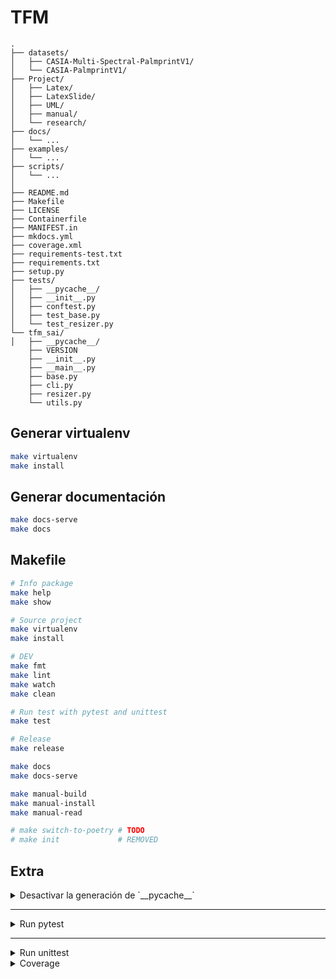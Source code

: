 TFM
===


```
.
├── datasets/
│   ├── CASIA-Multi-Spectral-PalmprintV1/
│   └── CASIA-PalmprintV1/
├── Project/
│   ├── Latex/
│   ├── LatexSlide/
│   ├── UML/
│   ├── manual/
│   └── research/
├── docs/
│   └── ...
├── examples/
│   └── ...
├── scripts/
│   └── ...
│   
├── README.md
├── Makefile
├── LICENSE
├── Containerfile
├── MANIFEST.in
├── mkdocs.yml
├── coverage.xml
├── requirements-test.txt
├── requirements.txt
├── setup.py
├── tests/
│   ├── __pycache__/
│   ├── __init__.py
│   ├── conftest.py
│   ├── test_base.py
│   └── test_resizer.py
└── tfm_sai/
│   ├── __pycache__/
    ├── VERSION
    ├── __init__.py
    ├── __main__.py
    ├── base.py
    ├── cli.py
    ├── resizer.py
    └── utils.py
```

## Generar virtualenv

```bash
make virtualenv
make install
```

## Generar documentación

```bash
make docs-serve
make docs
```


## Makefile

```bash
# Info package
make help
make show

# Source project
make virtualenv
make install

# DEV 
make fmt
make lint
make watch
make clean

# Run test with pytest and unittest
make test

# Release
make release

make docs
make docs-serve

make manual-build
make manual-install
make manual-read

# make switch-to-poetry # TODO
# make init             # REMOVED
```

## Extra

<details>
<summary> Desactivar la generación de `__pycache__` </summary>

```bash
export PYTHONDONTWRITEBYTECODE=1
```

</details>

---

<details>

<summary>Run pytest</summary>

```bash
pytest tests/pytest/
pytest tests/pytest/test_base.py
```

</details>

---

<details>

<summary>Run unittest</summary>

```bash
python -m unittest tests/utests/__main__.py

python -m unittest tests/utests/mock.py
python -m unittest tests/utests/module1.py
```

</details>

<details>

<summary>Coverage</summary>

```bash
# With parallel = true in .coveragerc
coverage run -m pytest -v tests/pytest/*
coverage run -m unittest -v tests/utests/*
coverage combine
# With parallel = false in .coveragerc
coverage run -a -m pytest -v tests/pytest/*
coverage run -a -m unittest -v tests/utests/*

# Generate report
coverage xml
coverage json
coverage html

python -m coverage run -m pytest -v tests/pytest/test_base.py
python -m coverage run -m unittest -v tests/utests/test_coverage.py
```

</details>


